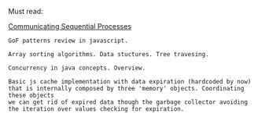 Must read:

[Communicating Sequential Processes](http://www.usingcsp.com/cspbook.pdf)


```
GoF patterns review in javascript. 
```

```
Array sorting algorithms. Data stuctures. Tree travesing. 
```

```
Concurrency in java concepts. Overview.
```


```
Basic js cache implementation with data expiration (hardcoded by now)
that is internally composed by three 'memory' objects. Coordinating these objects
we can get rid of expired data though the garbage collector avoiding
the iteration over values checking for expiration.
```
        